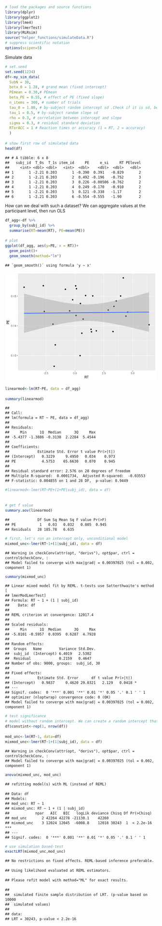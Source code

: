 ``` r
# load the packages and source functions
library(dplyr)
library(ggplot2)
library(lme4)
library(lmerTest)
library(RLRsim)
source("helper_functions/simulateData.R")
# suppress scientific notation
options(scipen=5)
```

Simulate data

``` r
# set.seed
set.seed(1234)
df<-my_sim_data(   
  SubN = 30,
  beta_0 = 1.28, # grand mean (fixed intercept)
  PEmean = 0.30,# PEmean
  beta_PE = 0.55, # effect of PE (fixed slope)
  n_items = 300, # number of trials
  tau_0 = 1.80, # by-subject random intercept sd .Check if it is sd, because than it will be squared into variance
  tau_1 = 0.5, # by-subject random slope sd
  rho = 0.3, # correlation between intercept and slope
  sigma = 0.3, # residual standard deviation
  RTorACC = 1 # Reaction times or accuracy (1 = RT, 2 = accuracy)
  )

# show first row of simulated data
head(df)
```

    ## # A tibble: 6 x 8
    ##   subj_id  T_0s  T_1s item_id     PE     e_si     RT PElevel
    ##     <int> <dbl> <dbl>   <int>  <dbl>    <dbl>  <dbl>   <dbl>
    ## 1       1 -2.21 0.203       1 -0.390  0.391   -0.829       2
    ## 2       1 -2.21 0.203       2  0.492 -0.196   -0.752       3
    ## 3       1 -2.21 0.203       3  0.226 -0.00506 -0.762       2
    ## 4       1 -2.21 0.203       4  0.249 -0.170   -0.910       2
    ## 5       1 -2.21 0.203       5  0.121 -0.338   -1.17        2
    ## 6       1 -2.21 0.203       6 -0.554 -0.555   -1.90        2

How can we deal with such a dataset? We can aggregate values at the
participant level, then run OLS

``` r
df_agg<-df %>%
  group_by(subj_id) %>%
  summarise(RT=mean(RT), PE=mean(PE)) 

# plot 
ggplot(df_agg, aes(y=PE, x = RT))+
  geom_point()+
  geom_smooth(method="lm")
```

    ## `geom_smooth()` using formula 'y ~ x'

![](lmmworkshop_files/figure-markdown_github/aggregate-1.png)

``` r
linearmod<-lm(RT~PE, data = df_agg)

summary(linearmod)
```

    ## 
    ## Call:
    ## lm(formula = RT ~ PE, data = df_agg)
    ## 
    ## Residuals:
    ##     Min      1Q  Median      3Q     Max 
    ## -5.4377 -1.3886 -0.3138  2.2284  5.4544 
    ## 
    ## Coefficients:
    ##             Estimate Std. Error t value Pr(>|t|)
    ## (Intercept)   0.3229     9.4950   0.034    0.973
    ## PE            4.5753    65.6630   0.070    0.945
    ## 
    ## Residual standard error: 2.576 on 28 degrees of freedom
    ## Multiple R-squared:  0.0001734,  Adjusted R-squared:  -0.03553 
    ## F-statistic: 0.004855 on 1 and 28 DF,  p-value: 0.9449

``` r
#linearmod<-lmer(RT~PE+(1+PE|subj_id), data = df)


# get f value
summary.aov(linearmod)
```

    ##             Df Sum Sq Mean Sq F value Pr(>F)
    ## PE           1   0.03   0.032   0.005  0.945
    ## Residuals   28 185.78   6.635

``` r
# first, let's run an intercept only, unconditional model
mixmod_unc<-lmer(RT~1+(1|subj_id), data = df)
```

    ## Warning in checkConv(attr(opt, "derivs"), opt$par, ctrl = control$checkConv, :
    ## Model failed to converge with max|grad| = 0.00397025 (tol = 0.002, component 1)

``` r
summary(mixmod_unc)
```

    ## Linear mixed model fit by REML. t-tests use Satterthwaite's method [
    ## lmerModLmerTest]
    ## Formula: RT ~ 1 + (1 | subj_id)
    ##    Data: df
    ## 
    ## REML criterion at convergence: 12017.4
    ## 
    ## Scaled residuals: 
    ##     Min      1Q  Median      3Q     Max 
    ## -5.8101 -0.5957  0.0395  0.6287  4.7928 
    ## 
    ## Random effects:
    ##  Groups   Name        Variance Std.Dev.
    ##  subj_id  (Intercept) 6.4019   2.5302  
    ##  Residual             0.2159   0.4647  
    ## Number of obs: 9000, groups:  subj_id, 30
    ## 
    ## Fixed effects:
    ##             Estimate Std. Error      df t value Pr(>|t|)  
    ## (Intercept)   0.9837     0.4620 29.0321   2.129   0.0418 *
    ## ---
    ## Signif. codes:  0 '***' 0.001 '**' 0.01 '*' 0.05 '.' 0.1 ' ' 1
    ## optimizer (nloptwrap) convergence code: 0 (OK)
    ## Model failed to converge with max|grad| = 0.00397025 (tol = 0.002, component 1)

``` r
# test significance
# model without random intercept. We can create a random intercept that is constant at 1
df$constint<-rep(1, nrow(df))

mod_unc<-lm(RT~1, data=df)
mixmod_unc<-lmer(RT~1+(1|subj_id), data = df)
```

    ## Warning in checkConv(attr(opt, "derivs"), opt$par, ctrl = control$checkConv, :
    ## Model failed to converge with max|grad| = 0.00397025 (tol = 0.002, component 1)

``` r
anova(mixmod_unc, mod_unc)
```

    ## refitting model(s) with ML (instead of REML)

    ## Data: df
    ## Models:
    ## mod_unc: RT ~ 1
    ## mixmod_unc: RT ~ 1 + (1 | subj_id)
    ##            npar   AIC   BIC   logLik deviance Chisq Df Pr(>Chisq)    
    ## mod_unc       2 42264 42278 -21130.1    42260                        
    ## mixmod_unc    3 12024 12045  -6008.8    12018 30243  1  < 2.2e-16 ***
    ## ---
    ## Signif. codes:  0 '***' 0.001 '**' 0.01 '*' 0.05 '.' 0.1 ' ' 1

``` r
# use simulation based-test
exactLRT(mixmod_unc,mod_unc)
```

    ## No restrictions on fixed effects. REML-based inference preferable.

    ## Using likelihood evaluated at REML estimators.

    ## Please refit model with method="ML" for exact results.

    ## 
    ##  simulated finite sample distribution of LRT. (p-value based on 10000
    ##  simulated values)
    ## 
    ## data:  
    ## LRT = 30243, p-value < 2.2e-16
